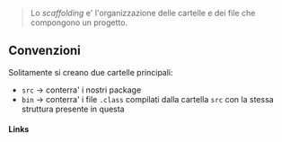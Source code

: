 >Lo *scaffolding* e' l'organizzazione delle cartelle e dei file che compongono un progetto.

## Convenzioni
Solitamente si creano due cartelle principali:
- `src` -> conterra' i nostri package
- `bin` -> conterra' i file `.class` compilati dalla cartella `src` con la stessa struttura presente in questa

#### Links